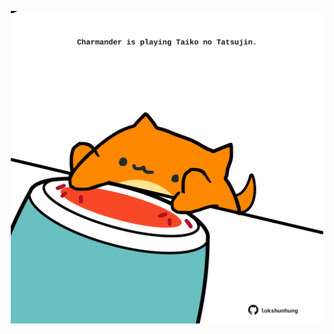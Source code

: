 <!-- built at 15/12/2023, 07:00:49 UTC -->
<p align="center">
  <img width="500" height="500" src="./ReadmeImage.svg">
</p>
